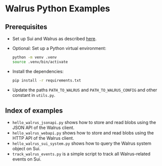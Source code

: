 # Walrus Python Examples

## Prerequisites

- Set up Sui and Walrus as described [here](https://docs.wal.app/usage/setup.html).
- Optional: Set up a Python virtual environment:

  ```sh
  python -m venv .venv
  source .venv/bin/activate
  ```

- Install the dependencies:

  ```sh
  pip install -r requirements.txt
  ```

- Update the paths `PATH_TO_WALRUS` and `PATH_TO_WALRUS_CONFIG` and other constant in `utils.py`.

## Index of examples

- `hello_walrus_jsonapi.py` shows how to store and read blobs using the JSON API of the Walrus
  client.
- `hello_walrus_webapi.py` shows how to store and read blobs using the HTTP API of the Walrus
  client.
- `hello_walrus_sui_system.py` shows how to query the Walrus system object on Sui.
- `track_walrus_events.py` is a simple script to track all Walrus-related events on Sui.
